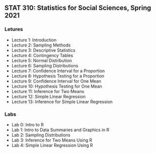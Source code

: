 ## STAT 310: Statistics for Social Sciences, Spring 2021

### Letures

* Lecture 1: Introduction
* Lecture 2: Sampling Methods
* Lecture 3: Descriptive Statistics
* Lecture 4: Contingency Tables
* Lecture 5: Normal Distribution
* Lecture 6: Sampling Distributions
* Lecture 7: Confidence Interval for a Proportion
* Lecture 8: Hypothesis Testing for a Proportion
* Lecture 9: Confidence Interval for One Mean
* Lecture 10: Hypothesis Testing for One Mean
* Lecture 11: Inference for Two Means
* Lecture 12: Simple Linear Regression
* Lecture 13: Inference for Simple Linear Regression

### Labs

* Lab 0: Intro to R
* Lab 1: Intro to Data Summaries and Graphics in R
* Lab 2: Sampling Distributions
* Lab 3: Inference for Two Means Using R
* Lab 4: Simple Linear Regression Using R

